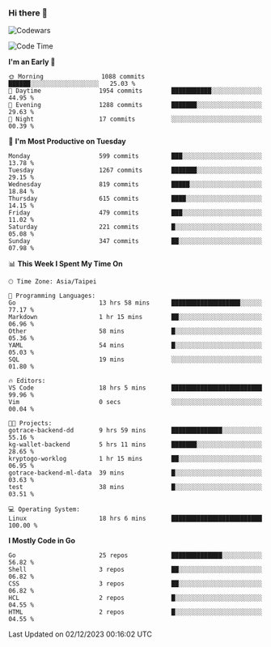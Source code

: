 ### Hi there 👋

![Codewars](https://www.codewars.com/users/omegaatt36/badges/small)

<!--START_SECTION:waka-->
![Code Time](http://img.shields.io/badge/Code%20Time-2%2C002%20hrs%2044%20mins-blue)

**I'm an Early 🐤** 

```text
🌞 Morning                1088 commits        ██████░░░░░░░░░░░░░░░░░░░   25.03 % 
🌆 Daytime                1954 commits        ███████████░░░░░░░░░░░░░░   44.95 % 
🌃 Evening                1288 commits        ███████░░░░░░░░░░░░░░░░░░   29.63 % 
🌙 Night                  17 commits          ░░░░░░░░░░░░░░░░░░░░░░░░░   00.39 % 
```
📅 **I'm Most Productive on Tuesday** 

```text
Monday                   599 commits         ███░░░░░░░░░░░░░░░░░░░░░░   13.78 % 
Tuesday                  1267 commits        ███████░░░░░░░░░░░░░░░░░░   29.15 % 
Wednesday                819 commits         █████░░░░░░░░░░░░░░░░░░░░   18.84 % 
Thursday                 615 commits         ████░░░░░░░░░░░░░░░░░░░░░   14.15 % 
Friday                   479 commits         ███░░░░░░░░░░░░░░░░░░░░░░   11.02 % 
Saturday                 221 commits         █░░░░░░░░░░░░░░░░░░░░░░░░   05.08 % 
Sunday                   347 commits         ██░░░░░░░░░░░░░░░░░░░░░░░   07.98 % 
```


📊 **This Week I Spent My Time On** 

```text
🕑︎ Time Zone: Asia/Taipei

💬 Programming Languages: 
Go                       13 hrs 58 mins      ███████████████████░░░░░░   77.17 % 
Markdown                 1 hr 15 mins        ██░░░░░░░░░░░░░░░░░░░░░░░   06.96 % 
Other                    58 mins             █░░░░░░░░░░░░░░░░░░░░░░░░   05.36 % 
YAML                     54 mins             █░░░░░░░░░░░░░░░░░░░░░░░░   05.03 % 
SQL                      19 mins             ░░░░░░░░░░░░░░░░░░░░░░░░░   01.80 % 

🔥 Editors: 
VS Code                  18 hrs 5 mins       █████████████████████████   99.96 % 
Vim                      0 secs              ░░░░░░░░░░░░░░░░░░░░░░░░░   00.04 % 

🐱‍💻 Projects: 
gotrace-backend-dd       9 hrs 59 mins       ██████████████░░░░░░░░░░░   55.16 % 
kg-wallet-backend        5 hrs 11 mins       ███████░░░░░░░░░░░░░░░░░░   28.65 % 
kryptogo-worklog         1 hr 15 mins        ██░░░░░░░░░░░░░░░░░░░░░░░   06.95 % 
gotrace-backend-ml-data  39 mins             █░░░░░░░░░░░░░░░░░░░░░░░░   03.63 % 
test                     38 mins             █░░░░░░░░░░░░░░░░░░░░░░░░   03.51 % 

💻 Operating System: 
Linux                    18 hrs 6 mins       █████████████████████████   100.00 % 
```

**I Mostly Code in Go** 

```text
Go                       25 repos            ██████████████░░░░░░░░░░░   56.82 % 
Shell                    3 repos             ██░░░░░░░░░░░░░░░░░░░░░░░   06.82 % 
CSS                      3 repos             ██░░░░░░░░░░░░░░░░░░░░░░░   06.82 % 
HCL                      2 repos             █░░░░░░░░░░░░░░░░░░░░░░░░   04.55 % 
HTML                     2 repos             █░░░░░░░░░░░░░░░░░░░░░░░░   04.55 % 
```




 Last Updated on 02/12/2023 00:16:02 UTC
<!--END_SECTION:waka-->

<!--
**omegaatt36/omegaatt36** is a ✨ _special_ ✨ repository because its `README.md` (this file) appears on your GitHub profile.

Here are some ideas to get you started:

- 🔭 I’m currently working on ...
- 🌱 I’m currently learning ...
- 👯 I’m looking to collaborate on ...
- 🤔 I’m looking for help with ...
- 💬 Ask me about ...
- 📫 How to reach me: ...
- 😄 Pronouns: ...
- ⚡ Fun fact: ...
-->
